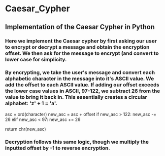 # Caesar_Cypher
## Implementation of the Caesar Cypher in Python

### Here we implement the Caesar cypher by first asking our user to encrypt or decrypt a message and obtain the encryption offset. We then ask for the message to encrypt (and convert to lower case for simplicity.

### By encrypting, we take the user's message and convert each alphabetic character in the message into it's ASCII value. We add the offset to each ASCII value. If adding our offset exceeds the lower case values in ASCII, 97-122, we subtract 26 from the value to bring it back in. This essentially creates a circular alphabet: 'z' + 1 = 'a'.

asc = ord(character)
new_asc = asc + offset
if new_asc > 122:
    new_asc -= 26
elif new_asc < 97:
    new_asc += 26

return chr(new_asc)

### Decryption follows this same logic, though we multiply the inputted offset by -1 to reverse encryption.
